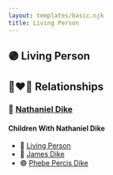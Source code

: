 ```yaml
---
layout: templates/basic.njk
title: Living Person
---
```

## 🟣 Living Person

## 👩‍❤️‍👨 Relationships

### 🔵 [Nathaniel Dike](/people/3/36914917)

#### Children With Nathaniel Dike
* 🔵 [Living Person](/people/3/3859108)
* 🔵 [James Dike](/people/4/45570704)
* 🟣 [Phebe Percis Dike](/people/4/41577072)